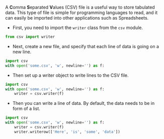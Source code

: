 A **C**omma **S**eparated **V**alues (CSV) file is a useful way to store tabulated data. This type of file is simple for programming languages to read, and it can easily be imported into other applications such as Spreadsheets.

- First, you need to import the `writer` class from the `csv` module.

```python
from csv import writer
```

- Next, create a new file, and specify that each line of data is going on a new line.

```python
import csv
with open('some.csv', 'w', newline='') as f:
```

- Then set up a writer object to write lines to the CSV file.

```python
import csv
with open('some.csv', 'w', newline='') as f:
    writer = csv.writer(f)
```

- Then you can write a line of data. By default, the data needs to be in form of a list.

```python
import csv
with open('some.csv', 'w', newline='') as f:
    writer = csv.writer(f)
    writer.writerow(['Here', 'is', 'some', 'data'])
```
